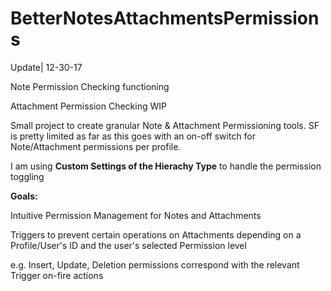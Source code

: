 # BetterNotesAttachmentsPermissions
<p>Update| 12-30-17</p>
<p>Note Permission Checking functioning</p>
<p>Attachment Permission Checking WIP </p>

<p>Small project to create granular Note & Attachment Permissioning tools. SF is pretty limited as far as this goes with an on-off switch for Note/Attachment permissions per profile.</p>

<p> I am using <strong>Custom Settings of the Hierachy Type</strong> to handle the permission toggling</p>

<p><strong>Goals:</strong></p>
<p>Intuitive Permission Management for Notes and Attachments</p>
<p>Triggers to prevent certain operations on Attachments depending on a Profile/User's ID and the user's selected Permission level</p>
<p>e.g. Insert, Update, Deletion permissions correspond with the relevant Trigger on-fire actions</p>
